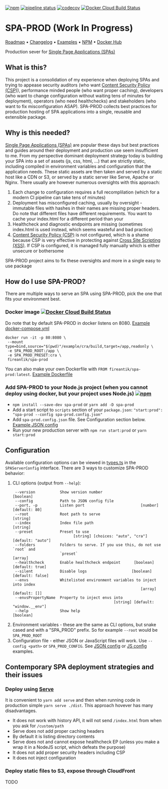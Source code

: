 [![npm](https://img.shields.io/npm/v/spa-prod.svg)](https://www.npmjs.com/package/spa-prod) [![pipeline status](https://gitlab.com/jkelin/spa-prod/badges/master/pipeline.svg)](https://gitlab.com/jkelin/spa-prod/commits/master) [![codecov](https://codecov.io/gh/jkelin/spa-prod/branch/master/graph/badge.svg)](https://codecov.io/gh/jkelin/spa-prod) [![Docker Cloud Build Status](https://img.shields.io/docker/cloud/build/fireantik/spa-prod.svg)](https://hub.docker.com/r/fireantik/spa-prod)

# SPA-PROD (Work In Progress)

[Roadmap](/docs/roadmap.md) • [Changelog](/docs/changelog.md) • [Examples](/examples) • [NPM](https://www.npmjs.com/package/spa-prod) • [Docker Hub](https://hub.docker.com/r/fireantik/spa-prod)

Production sever for [Single Page Applications (SPAs)](https://en.wikipedia.org/wiki/Single-page_application)

## What is this?

This project is a consolidation of my experience when deploying SPAs and trying to appease security auditors (who want [Content Security Policy (CSP)](https://developer.mozilla.org/en-US/docs/Web/HTTP/CSP)), performance minded people (who want proper caching), developers (who want to change configuration without waiting tens of minutes for deployment), operators (who need healthchecks) and stakeholders (who want to fix misconfiguration ASAP). SPA-PROD collects best practices for production hosting of SPA applications into a single, reusable and extensible package.

## Why is this needed?

[Single Page Applications (SPAs)](https://en.wikipedia.org/wiki/Single-page_application) are popular these days but best practices and guides around their deployment and production use seem insufficient to me. From my perspective dominant deployment strategy today is building your SPA into a set of assets (js, css, html, ...) that are strictly static, including compiled in environment variables and configuration that the application needs. These static assets are then taken and served by a static host like a CDN or S3, or served by a static server like Serve, Apache or Nginx. There usually are however numerous oversights with this approach:

1. Each change to configuration requires a full recomplilation (which for a modern CI pipeline can take tens of minutes)
2. Deployment has misconfigured caching, usually by oversight - immutable files with hashes in their names are missing proper headers. Do note that different files have different requirements. You want to cache your index.html for a different period than your
3. Healthcheck and diagnostic endpoints are missing (sometimes index.html is used instead, which seems wasteful and bad practice)
4. [Content Security Policy (CSP)](https://developer.mozilla.org/en-US/docs/Web/HTTP/CSP) is not configured, which is a shame because CSP is very effective in protecting against [Cross Site Scripting (XSS)](https://cs.wikipedia.org/wiki/Cross-site_scripting). If CSP is configured, it is managed fully manually which is either unsecure or bothersome

SPA-PROD project aims to fix these oversights and more in a single easy to use package

## How do I use SPA-PROD?

There are multiple ways to serve an SPA using SPA-PROD, pick the one that fits your environment best.

### Docker image [![Docker Cloud Build Status](https://img.shields.io/docker/cloud/build/fireantik/spa-prod.svg)](https://hub.docker.com/r/fireantik/spa-prod)

Do note that by default SPA-PROD in docker listens on 8080. [Example docker-compose.yml](/example/docker-compose.yml)

```
docker run -it -p 80:8080 \
 --mount type=bind,source="$(pwd)"/example/cra/build,target=/app,readonly \
 -e SPA_PROD_ROOT:/app \
 -e SPA_PROD_PRESET:cra \
 fireantik/spa-prod
```

You can also make your own Dockerfile with `FROM fireantik/spa-prod:latest`. [Example Dockerfile](/example/Dockerfile)

### Add SPA-PROD to your Node.js project (when you cannot deploy using docker, but your project uses Node.js) [![npm](https://img.shields.io/npm/v/spa-prod.svg)](https://www.npmjs.com/package/spa-prod)

- `npm install --save-dev spa-prod` or `yarn add -D spa-prod`
- Add a start script to `scripts` section of your `package.json`: `"start:prod": "spa-prod --config spa-prod.config.json"`
- Add `spa-prod.config.json` file. See Configuration section below. [Example JSON config](/example/config.json)
- Run your new production server with `npm run start:prod` or `yarn start:prod`

## Configuration

Available configuration options can be viewed in [types.ts](/src/types.ts) in the `SPAServerConfig` interface. There are 3 ways to customize SPA-PROD behavior:

1. CLI options (output from `--help`):
   ```
    --version           Show version number                              [boolean]
    --config            Path to JSON config file
    --port, -p          Listen port                         [number] [default: 80]
    --root              Root path to serve                                [string]
    --index             Index file path                                   [string]
    --preset            Preset to use
                              [string] [choices: "auto", "cra"] [default: "auto"]
    --folders           Folders to serve. If you use this, do not use `root` and
                        `preset`                                           [array]
    --healthcheck       Enable healthcheck endpoint      [boolean] [default: true]
    --silent            Disable logs                    [boolean] [default: false]
    --envs              Whitelisted environment variables to inject into index
                                                            [array] [default: []]
    --envsPropertyName  Property to inject envs into
                                                [string] [default: "window.__env"]
    --help              Show help                                        [boolean]
   ```
2. Environment variables - these are the same as CLI options, but snake cased and with a "SPA_PROD" prefix. So for example `--root` would be `SPA_PROD_ROOT`
3. Configuration file - either JSON or JavaScript files will work. Use `--config <path>` or `SPA_PROD_CONFIG`. See [JSON config](/example/config.json) or [JS config](/example/config.js) examples.

## Contemporary SPA deployment strategies and their issues

### Deploy using [Serve](https://www.npmjs.com/package/serve)

It is convenient to `yarn add serve` and then when running code in production simple `yarn serve ./dist`. This approach hovever has many disadvantages.

- It does not work with history API, it will not send `/index.html` from when you ask for `/custom/path`
- Serve does not add proper caching headers
- By default it is listing directory contents
- Serve does not and cannot expose healthcheck EP (unless you make a wrap it in a NodeJS script, which defeats the purpose)
- It does not add proper security headers including CSP
- It does not inject configuration

### Deploy static files to S3, expose through CloudFront

TODO
